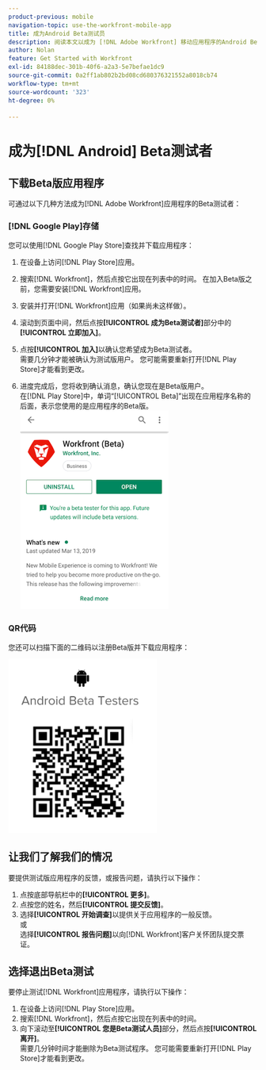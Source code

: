 ```yaml
---
product-previous: mobile
navigation-topic: use-the-workfront-mobile-app
title: 成为Android Beta测试员
description: 阅读本文以成为 [!DNL Adobe Workfront] 移动应用程序的Android Beta测试人员。
author: Nolan
feature: Get Started with Workfront
exl-id: 84188dec-301b-40f6-a2a3-5e7befae1dc9
source-git-commit: 0a2ff1ab802b2bd08cd680376321552a8018cb74
workflow-type: tm+mt
source-wordcount: '323'
ht-degree: 0%

---
```


# 成为[!DNL Android] Beta测试者

## 下载Beta版应用程序

可通过以下几种方法成为[!DNL Adobe Workfront]应用程序的Beta测试者：

### [!DNL Google Play]存储

您可以使用[!DNL Google Play Store]查找并下载应用程序：

1. 在设备上访问[!DNL Play Store]应用。
1. 搜索[!DNL Workfront]，然后点按它出现在列表中的时间。
在加入Beta版之前，您需要安装[!DNL Workfront]应用。
1. 安装并打开[!DNL Workfront]应用（如果尚未这样做）。
1. 滚动到页面中间，然后点按&#x200B;**[!UICONTROL 成为Beta测试者]**&#x200B;部分中的&#x200B;**[!UICONTROL 立即加入]**。

1. 点按&#x200B;**[!UICONTROL 加入]**&#x200B;以确认您希望成为Beta测试者。\
   需要几分钟才能被确认为测试版用户。 您可能需要重新打开[!DNL Play Store]才能看到更改。

1. 进度完成后，您将收到确认消息，确认您现在是Beta版用户。\
   在[!DNL Play Store]中，单词“[!UICONTROL Beta]”出现在应用程序名称的后面，表示您使用的是应用程序的Beta版。\
   ![Android Beta测试者](assets/android-beta-tester-adobe-350x468.png)

### QR代码

您还可以扫描下面的二维码以注册Beta版并下载应用程序：

![Android二维码](assets/android-qr-code-350x409.png)

## 让我们了解我们的情况

要提供测试版应用程序的反馈，或报告问题，请执行以下操作：

1. 点按底部导航栏中的&#x200B;**[!UICONTROL 更多]**。
1. 点按您的姓名，然后&#x200B;**[!UICONTROL 提交反馈]**。
1. 选择&#x200B;**[!UICONTROL 开始调查]**&#x200B;以提供关于应用程序的一般反馈。\
   或\
   选择&#x200B;**[!UICONTROL 报告问题]**&#x200B;以向[!DNL Workfront]客户关怀团队提交票证。

## 选择退出Beta测试

要停止测试[!DNL Workfront]应用程序，请执行以下操作：

1. 在设备上访问[!DNL Play Store]应用。
1. 搜索[!DNL Workfront]，然后点按它出现在列表中的时间。
1. 向下滚动至&#x200B;**[!UICONTROL 您是Beta测试人员]**&#x200B;部分，然后点按&#x200B;**[!UICONTROL 离开]**。\
   需要几分钟时间才能删除为Beta测试程序。 您可能需要重新打开[!DNL Play Store]才能看到更改。
